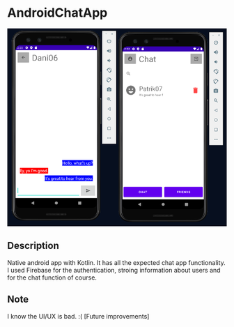 # AndroidChatApp
 
![Android chat app](doc/cover.PNG)

## Description
Native android app with Kotlin. It has all the expected chat app functionality. I used Firebase for the authentication, stroing information about users and for the chat function of course.

## Note
I know the UI/UX is bad. :( [Future improvements]
